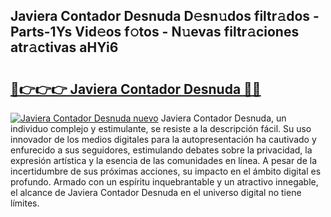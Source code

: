 ## Javiera Contador Desnuda D𝚎sn𝚞dos filtr𝚊dos - Parts-1Ys Vid𝚎os f𝚘tos - N𝚞evas filtr𝚊ciones atr𝚊ctivas aHYi6

# <h2><a href="http://mb6ov6a.tromn.icu/?c=Javiera+Contador+Desnuda">🔗👉👉👉 Javiera Contador Desnuda 🔗🔗</a></h2>

[![Javiera Contador Desnuda nuevo](https://i.imgur.com/pEAQMta.gif)](http://mb6ov6a.tromn.icu/?c=Javiera+Contador+Desnuda)
Javiera Contador Desnuda, un individuo complejo y estimulante, se resiste a la descripción fácil. Su uso innovador de los medios digitales para la autopresentación ha cautivado y enfurecido a sus seguidores, estimulando debates sobre la privacidad, la expresión artística y la esencia de las comunidades en línea. A pesar de la incertidumbre de sus próximas acciones, su impacto en el ámbito digital es profundo. Armado con un espíritu inquebrantable y un atractivo innegable, el alcance de Javiera Contador Desnuda en el universo digital no tiene límites.
